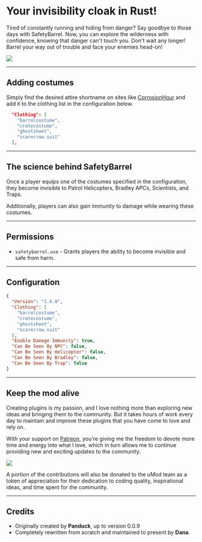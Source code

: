 # Your invisibility cloak in Rust!
Tired of constantly running and hiding from danger? Say goodbye to those days with SafetyBarrel. Now, you can explore the wilderness with confidence, knowing that danger can't touch you. Don't wait any longer! Barrel your way out of trouble and face your enemies head-on!

![](https://i.imgur.com/SHNWh5s.png)

------

## Adding costumes
Simply find the desired attire shortname on sites like [CorrosionHour](https://www.corrosionhour.com/rust-item-list/) and add it to the clothing list in the configuration below.
```json
  "Clothing": [
    "barrelcostume",
    "cratecostume",
    "ghostsheet",
    "scarecrow.suit"
  ],
```

-------
## The science behind SafetyBarrel
Once a player equips one of the costumes specified in the configuration, they become invisible to Patrol Helicopters, Bradley APCs, Scientists, and Traps.

Additionally, players can also gain immunity to damage while wearing these costumes.

--------
## Permissions

- `safetybarrel.use` - Grants players the ability to become invisible and safe from harm.

-------
## Configuration
```json
{
  "Version": "1.0.0",
  "Clothing": [
    "barrelcostume",
    "cratecostume",
    "ghostsheet",
    "scarecrow.suit"
  ],
  "Enable Damage Immunity": true,
  "Can Be Seen By NPC": false,
  "Can Be Seen By Helicopter": false,
  "Can Be Seen By Bradley": false,
  "Can Be Seen By Trap": false
}
```

------
## Keep the mod alive
Creating plugins is my passion, and I love nothing more than exploring new ideas and bringing them to the community. But it takes hours of work every day to maintain and improve these plugins that you have come to love and rely on.

With your support on [Patreon](https://www.patreon.com/VisEntities), you're  giving me the freedom to devote more time and energy into what I love, which in turn allows me to continue providing new and exciting updates to the community.

![](https://i.imgur.com/XnVYNcw.png)

A portion of the contributions will also be donated to the uMod team as a token of appreciation for their dedication to coding quality, inspirational ideas, and time spent for the community.

------
## Credits
* Originally created by **Panduck**, up to version 0.0.9
* Completely rewritten from scratch and maintained to present by **Dana**.